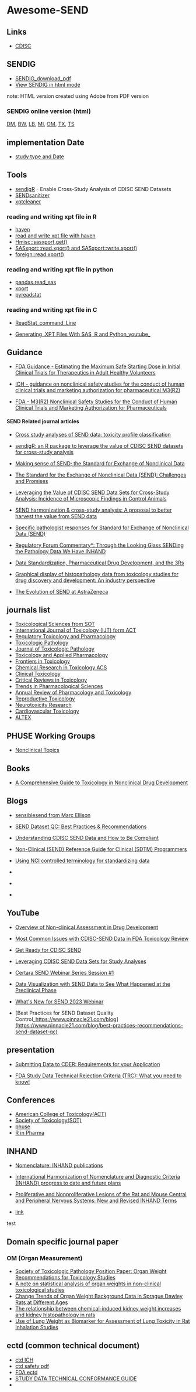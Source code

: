 # Awesome-SEND


## Links
- [CDISC](https://www.cdisc.org/standards/foundational/send)

## SENDIG
- [SENDIG_download_pdf](https://github.com/Yousuf28/Awesome-SEND/blob/main/paper/SENDIG_v3.1.1.pdf)
- [View SENDIG in html mode](https://yousuf28.github.io/Awesome-SEND/paper/SENDIG_v3.1.1.html)

note: HTML version created using Adobe from PDF version

### SENDIG online version (html)
[DM](https://yousuf28.github.io/Awesome-SEND/paper/SENDIG_v3.1.1.html#bookmark175), [BW](https://yousuf28.github.io/Awesome-SEND/paper/SENDIG_v3.1.1.html#bookmark271), [LB](https://yousuf28.github.io/Awesome-SEND/paper/SENDIG_v3.1.1.html#bookmark288), [MI](https://yousuf28.github.io/Awesome-SEND/paper/SENDIG_v3.1.1.html#bookmark294), [OM](https://yousuf28.github.io/Awesome-SEND/paper/SENDIG_v3.1.1.html#bookmark297), [TX](https://yousuf28.github.io/Awesome-SEND/paper/SENDIG_v3.1.1.html#bookmark378), [TS](https://yousuf28.github.io/Awesome-SEND/paper/SENDIG_v3.1.1.html#bookmark389)

## implementation Date
- [study type and Date](https://www.certara.com/blog/fda-requirements-send/)

## Tools

- [sendigR](https://github.com/phuse-org/sendigR) - Enable Cross-Study Analysis of CDISC SEND Datasets
- [SENDsanitizer](https://github.com/sbutler5/SENDsanitizer)
- [xptcleaner](https://pypi.org/project/xptcleaner/)  

### reading  and writing xpt file in R  

- [haven](https://github.com/tidyverse/haven)
- [read and write xpt file with haven](https://haven.tidyverse.org/reference/read_xpt.html)
- [Hmisc::sasxport.get()](https://github.com/harrelfe/Hmisc)
- [SASxport::read.xport() and SASxport::write.xport()](https://github.com/r-gregmisc/SASxport)
- [foreign::read.xport()](https://cran.r-project.org/web/packages/foreign/index.html)


### reading  and writing xpt file in python  

- [pandas.read_sas](https://pandas.pydata.org/docs/reference/api/pandas.read_sas.html)
- [xport](https://github.com/selik/xport)
- [pyreadstat](https://github.com/Roche/pyreadstat)


### reading  and writing xpt file in C  

- [ReadStat_command_Line](https://github.com/WizardMac/ReadStat/)

- [Generating .XPT Files With SAS, R and Python_youtube_](https://www.youtube.com/watch?v=L-A5POEU-JE)

## Guidance
- [FDA Guidance - Estimating the Maximum Safe Starting Dose in Initial Clinical Trials for Therapeutics in Adult Healthy Volunteers](https://www.fda.gov/media/72309/download)

- [ICH - guidance on nonclinical safety studies for the conduct of human clinical trials and marketing authorization for pharmaceutical M3(R2)](https://database.ich.org/sites/default/files/M3_R2__Guideline.pdf)
- [FDA - M3(R2) Nonclinical Safety Studies for the Conduct of Human Clinical Trials and Marketing Authorization for Pharmaceuticals](https://www.fda.gov/media/71542/download)

#### SEND Related journal articles
- [Cross study analyses of SEND data: toxicity profile classification](https://academic.oup.com/toxsci/article/200/2/277/7690167)
- [sendigR: an R package to leverage the value of CDISC SEND datasets for cross-study analysis](https://www.frontiersin.org/journals/toxicology/articles/10.3389/ftox.2024.1392686/full)
- [Making sense of SEND; the Standard for Exchange of Nonclinical Data](https://pubmed.ncbi.nlm.nih.gov/29066334/)
- [The Standard for the Exchange of Nonclinical Data (SEND): Challenges and Promises](https://pubmed.ncbi.nlm.nih.gov/30295163/)
- [Leveraging the Value of CDISC SEND Data Sets for Cross-Study Analysis: Incidence of Microscopic Findings in Control Animals](https://pubs.acs.org/doi/10.1021/acs.chemrestox.0c00317)
- [SEND harmonization & cross-study analysis: A proposal to better harvest the value from SEND data](https://www.sciencedirect.com/science/article/pii/S027323001930306X?via%3Dihub)

- [Specific pathologist responses for Standard for Exchange of Nonclinical Data (SEND)](https://www.jstage.jst.go.jp/article/tox/30/3/30_2017-0019/_article)
- [Regulatory Forum Commentary*: Through the Looking Glass SENDing the Pathology Data We Have INHAND](https://journals.sagepub.com/doi/10.1177/0192623313485451?url_ver=Z39.88-2003&rfr_id=ori%3Arid%3Acrossref.org&rfr_dat=cr_pub++0pubmed&)

- [Data Standardization, Pharmaceutical Drug Development, and the 3Rs ](https://academic.oup.com/ilarjournal/article/57/2/109/2806926)

- [Graphical display of histopathology data from toxicology studies for drug discovery and development: An industry perspective](https://www.sciencedirect.com/science/article/pii/S0273230016302987?via%3Dihub#bbib1)

- [The Evolution of SEND at AstraZeneca](https://pubmed.ncbi.nlm.nih.gov/33974947/)

## journals list
- [Toxicological Sciences from SOT](https://academic.oup.com/toxsci)
- [International Journal of Toxicology (IJT) form ACT](https://www.actox.org/journal/about.asp)
- [Regulatory Toxicology and Pharmacology](https://www.sciencedirect.com/journal/regulatory-toxicology-and-pharmacology)
- [Toxicologic Pathology](https://journals.sagepub.com/home/TPX)
- [Journal of Toxicologic Pathology](https://www.jstage.jst.go.jp/browse/tox/-char/en)
- [Toxicology and Applied Pharmacology](https://www.sciencedirect.com/journal/toxicology-and-applied-pharmacology)
- [Frontiers in Toxicology](https://www.frontiersin.org/journals/toxicology)
- [Chemical Research in Toxicology ACS](https://pubs.acs.org/journal/crtoec) 
- [Clinical Toxicology](https://www.tandfonline.com/journals/ictx20)
- [Critical Reviews in Toxicology](https://www.tandfonline.com/journals/itxc20)
- [Trends in Pharmacological Sciences](https://www.cell.com/trends/pharmacological-sciences/home)
- [Annual Review of Pharmacology and Toxicology](https://www.annualreviews.org/content/journals/pharmtox)
- [Reproductive Toxicology](https://www.sciencedirect.com/journal/reproductive-toxicology)
- [Neurotoxicity Research](https://link.springer.com/journal/12640)
- [Cardiovascular Toxicology](https://link.springer.com/journal/12012)
- [ALTEX](https://www.altex.org/index.php/altex)

## PHUSE Working Groups
- [Nonclinical Topics](https://advance.hub.phuse.global/wiki/spaces/WEL/pages/26804586/Nonclinical+Topics)

## Books
- [A Comprehensive Guide to Toxicology in Nonclinical Drug Development](https://www.sciencedirect.com/book/9780128036204/a-comprehensive-guide-to-toxicology-in-nonclinical-drug-development)


## Blogs
- [sensiblesend from Marc Ellison](https://sensiblesend.blog/)

- [SEND Dataset QC: Best Practices & Recommendations](https://www.pinnacle21.com/blog/best-practices-recommendations-send-dataset-qc)
- [Understanding CDISC SEND Data and How to Be Compliant](https://www.allucent.com/resources/blog/understanding-cdisc-send-data-and-how-be-compliant)
- [Non-Clinical (SEND) Reference Guide for Clinical (SDTM) Programmers](https://www.lexjansen.com/pharmasug/2019/SS/PharmaSUG-2019-SS-317.pdf)
- [Using NCI controlled terminology for standardizing data](https://blog.formedix.com/using-nci-controlled-terminology-for-standardizing-data)
- []()
- []()
- []()

## YouTube
- [Overview of Non-clinical Assessment in Drug Development](https://www.youtube.com/watch?v=oG1_NYcgy3c&ab_channel=U.S.FoodandDrugAdministration)
- [Most Common Issues with CDISC-SEND Data in FDA Toxicology Review](https://www.youtube.com/watch?v=-PibvzF2p4Y&ab_channel=U.S.FoodandDrugAdministration)
- [Get Ready for CDISC SEND](https://www.youtube.com/watch?v=Zs7-iMCVyw0&ab_channel=Certara)

- [Leveraging CDISC SEND Data Sets for Study Analyses](https://www.youtube.com/watch?v=NqCjcXT6eyk&ab_channel=TransCelerateBioPharma)
- [Certara SEND Webinar Series Session #1](https://www.youtube.com/watch?v=EX4fxdNEZZo&t=2212s&ab_channel=Certara)
- [Data Visualization with SEND Data to See What Happened at the Preclinical Phase](https://www.youtube.com/watch?v=c_pj5ybSbJo&ab_channel=Certara)
- [What's New for SEND 2023 Webinar](https://www.youtube.com/watch?v=R8O9yDydLPc&ab_channel=Certara)
- [Best Practices for SEND Dataset Quality Control_https://www.pinnacle21.com/blog](https://www.pinnacle21.com/blog/best-practices-recommendations-send-dataset-qc)  

## presentation


- [Submitting Data to CDER:
Requirements for your Application](https://www.fda.gov/media/160958/download)

- [FDA Study Data Technical Rejection Criteria (TRC):
What you need to know!](https://www.fda.gov/media/160967/download)

## Conferences 

- [American College of Toxicology(ACT)](http://www.actox.org/index.asp)
- [Society of Toxicology(SOT)](https://www.toxicology.org/events/am/AM2023/index.asp)
- [phuse](https://phuse.global/)
- [R in Pharma](https://rinpharma.com/)

## INHAND


- [Nomenclature: INHAND publications](https://www.goreni.org/gr3_nom_inhand_publ.php)
- [International Harmonization of Nomenclature and Diagnostic Criteria (INHAND) progress to date and future plans](https://www.ncbi.nlm.nih.gov/pmc/articles/PMC4337500/)

- [Proliferative and Nonproliferative Lesions of the Rat and Mouse Central and Peripheral Nervous Systems: New and Revised INHAND Terms](https://journals.sagepub.com/doi/full/10.1177/0192623320951154)
- [link](j.html)

test

## Domain specific journal paper

### OM (Organ Measurement)
- [Society of Toxicologic Pathology Position Paper: Organ Weight Recommendations for Toxicology Studies](https://journals.sagepub.com/doi/full/10.1080/01926230701595300)
- [A note on statistical analysis of organ weights in non-clinical toxicological studies](https://www.sciencedirect.com/science/article/pii/S0041008X09002609?via%3Dihub)
- [Change Trends of Organ Weight Background Data in Sprague Dawley Rats at Different Ages](https://pmc.ncbi.nlm.nih.gov/articles/PMC3620211/)
- [The relationship between chemical-induced kidney weight increases and kidney histopathology in rats](https://analyticalsciencejournals.onlinelibrary.wiley.com/doi/10.1002/jat.3036)
- [Use of Lung Weight as Biomarker for Assessment of Lung Toxicity in Rat Inhalation Studies](https://journals.sagepub.com/doi/10.1177/0192623312470763?url_ver=Z39.88-2003&rfr_id=ori:rid:crossref.org&rfr_dat=cr_pub%20%200pubmed)

## ectd (common technical document)
- [ctd ICH](https://www.ich.org/page/ctd)
- [ctd safety pdf](https://database.ich.org/sites/default/files/M4S_R2_Guideline.pdf)
- [FDA ectd](https://www.fda.gov/drugs/electronic-regulatory-submission-and-review/ectd-submission-standards-ectd-v40-and-regional-m1#submission)  
- [STUDY DATA TECHNICAL CONFORMANCE GUIDE](https://www.fda.gov/media/153632/download)
- 
